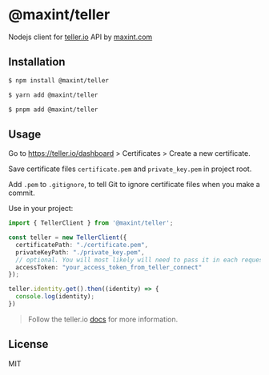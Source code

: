 # @maxint/teller

Nodejs client for [teller.io](https://teller.io) API by [maxint.com](https://maxint.com/)

## Installation

```bash
$ npm install @maxint/teller
```

```bash
$ yarn add @maxint/teller
```
```bash
$ pnpm add @maxint/teller
```

## Usage

Go to https://teller.io/dashboard > Certificates > Create a new certificate.

Save certificate files `certificate.pem` and `private_key.pem` in project root.

Add `.pem` to `.gitignore`, to tell Git to ignore certificate files when you make a commit.

Use in your project:

```typescript
import { TellerClient } from '@maxint/teller';

const teller = new TellerClient({
  certificatePath: "./certificate.pem",
  privateKeyPath: "./private_key.pem",
  // optional. You will most likely will need to pass it in each request
  accessToken: "your_access_token_from_teller_connect"
});

teller.identity.get().then((identity) => {
  console.log(identity);
})

```

> Follow the teller.io [docs](https://teller.io/docs/api) for more information.

## License

MIT
